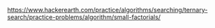 https://www.hackerearth.com/practice/algorithms/searching/ternary-search/practice-problems/algorithm/small-factorials/
